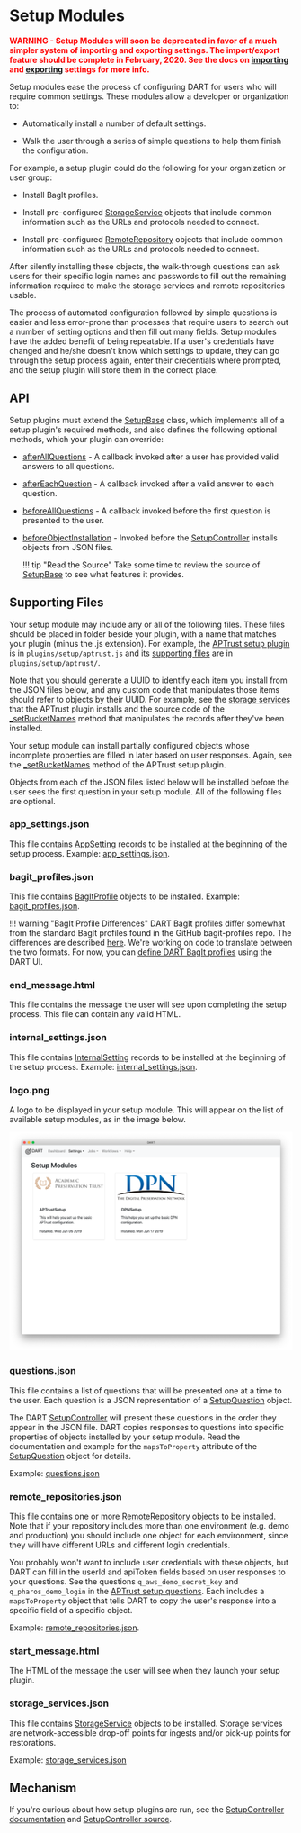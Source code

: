 # Setup Modules

<p style="font-weight:bold;color:red;">WARNING - Setup Modules will soon be deprecated in favor of a much simpler system of importing and exporting settings. The import/export feature should be complete in February, 2020. See the docs on <a href="../../../users/settings/import/">importing</a> and <a href="../../../users/settings/export/">exporting</a> settings for more info.</p>

Setup modules ease the process of configuring DART for users who will require common settings. These modules allow a developer or organization to:

* Automatically install a number of default settings.

* Walk the user through a series of simple questions to help them finish the configuration.

For example, a setup plugin could do the following for your organization or user group:

* Install BagIt profiles.

* Install pre-configured [StorageService](../../users/settings/storage_services.md) objects that include common information such as the URLs and protocols needed to connect.

* Install pre-configured [RemoteRepository](../../users/settings/remote_repositories.md) objects that include common information such as the URLs and protocols needed to connect.

After silently installing these objects, the walk-through questions can ask users for their specific login names and passwords to fill out the remaining information required to make the storage services and remote repositories usable.

The process of automated configuration followed by simple questions is easier and less error-prone than processes that require users to search out a number of setting options and then fill out many fields. Setup modules have the added benefit of being repeatable. If a user's credentials have changed and he/she doesn't know which settings to update, they can go through the setup process again, enter their credentials where prompted, and the setup plugin will store them in the correct place.

## API

Setup plugins must extend the [SetupBase](https://aptrust.github.io/dart/SetupBase.html) class, which implements all of a setup plugin's required methods, and also defines the following optional methods, which your plugin can override:

* [afterAllQuestions](https://aptrust.github.io/dart/SetupBase.html#afterAllQuestions) - A callback invoked after a user has provided valid answers to all questions.

* [afterEachQuestion](https://aptrust.github.io/dart/SetupBase.html#afterEachQuestion) - A callback invoked after a valid answer to each question.

* [beforeAllQuestions](https://aptrust.github.io/dart/SetupBase.html#beforeAllQuestions) - A callback invoked before the first question is presented to the user.

* [beforeObjectInstallation](https://aptrust.github.io/dart/SetupBase.html#beforeObjectInstallation) - Invoked before the [SetupController](https://aptrust.github.io/dart/SetupController.html) installs objects from JSON files.

    !!! tip "Read the Source"
        Take some time to review the source of [SetupBase](https://github.com/APTrust/dart/blob/master/plugins/setup/setup_base.js) to see what features it provides.

## Supporting Files

Your setup module may include any or all of the following files. These files should be placed in folder beside your plugin, with a name that matches your plugin (minus the .js extension). For example, the [APTrust setup plugin](https://github.com/APTrust/dart/blob/master/plugins/setup/aptrust.js) is in `plugins/setup/aptrust.js` and its [supporting files](https://github.com/APTrust/dart/tree/master/plugins/setup/aptrust) are in `plugins/setup/aptrust/`.

Note that you should generate a UUID to identify each item you install from the JSON files below, and any custom code that manipulates those items should refer to objects by their UUID. For example, see the [storage services](https://github.com/APTrust/dart/blob/master/plugins/setup/aptrust/storage_services.json) that the APTrust plugin installs and the source code of the [_setBucketNames](https://github.com/APTrust/dart/blob/master/plugins/setup/aptrust.js) method that manipulates the records after they've been installed.

Your setup module can install partially configured objects whose incomplete properties are filled in later based on user responses. Again, see the [_setBucketNames](https://github.com/APTrust/dart/blob/master/plugins/setup/aptrust.js) method of the APTrust setup plugin.

Objects from each of the JSON files listed below will be installed before the user sees the first question in your setup module. All of the following files are optional.

### app_settings.json

This file contains [AppSetting](https://aptrust.github.io/dart/AppSetting.html) records to be installed at the beginning of the setup process. Example: [app_settings.json](https://github.com/APTrust/dart/blob/master/plugins/setup/aptrust/app_settings.json).

### bagit_profiles.json

This file contains [BagItProfile](https://aptrust.github.io/dart/BagItProfile.html) objects to be installed. Example: [bagit_profiles.json](https://github.com/APTrust/dart/blob/master/plugins/setup/aptrust/bagit_profiles.json).

!!! warning "BagIt Profile Differences"
    DART BagIt profiles differ somewhat from the standard BagIt profiles found in the GitHub bagit-profiles repo. The differences are described [here](../../users/bagit/index.md). We're working on code to translate between the two formats. For now, you can [define DART BagIt profiles](../../users/bagit/creating/) using the DART UI.

### end_message.html

This file contains the message the user will see upon completing the setup process. This file can contain any valid HTML.

### internal_settings.json

This file contains [InternalSetting](https://aptrust.github.io/dart/InternalSetting.html) records to be installed at the beginning of the setup process. Example: [internal_settings.json](https://github.com/APTrust/dart/blob/master/plugins/setup/aptrust/internal_settings.json).

### logo.png

A logo to be displayed in your setup module. This will appear on the list of available setup modules, as in the image below.

![List of setup modules](../../img/setup/list.png)

### questions.json

This file contains a list of questions that will be presented one at a time to the user. Each question is a JSON representation of a [SetupQuestion](https://aptrust.github.io/dart/SetupQuestion.html) object.

The DART [SetupController](https://aptrust.github.io/dart/SetupController.html) will present these questions in the order they appear in the JSON file. DART copies responses to questions into specific properties of objects installed by your setup module. Read the documentation and example for the `mapsToProperty` attribute of the [SetupQuestion](https://aptrust.github.io/dart/SetupQuestion.html) object for details.

Example: [questions.json](https://github.com/APTrust/dart/blob/master/plugins/setup/aptrust/questions.json)

### remote_repositories.json

This file contains one or more [RemoteRepository](https://aptrust.github.io/dart/RemoteRepository.html) objects to be installed. Note that if your repository includes more than one environment (e.g. demo and production) you should include one object for each environment, since they will have different URLs and different login credentials.

You probably won't want to include user credentials with these objects, but DART can fill in the userId and apiToken fields based on user responses to your questions. See the questions `q_aws_demo_secret_key` and `q_pharos_demo_login` in the [APTrust setup questions](https://github.com/APTrust/dart/blob/master/plugins/setup/aptrust/questions.json). Each includes a `mapsToProperty` object that tells DART to copy the user's response into a specific field of a specific object.

Example: [remote_repositories.json](https://github.com/APTrust/dart/blob/master/plugins/setup/aptrust/remote_repositories.json).

### start_message.html

The HTML of the message the user will see when they launch your setup plugin.

### storage_services.json

This file contains [StorageService](https://aptrust.github.io/dart/StorageService.html) objects to be installed. Storage services are network-accessible drop-off points for ingests and/or pick-up points for restorations.

Example: [storage_services.json](https://github.com/APTrust/dart/blob/master/plugins/setup/aptrust/storage_services.json)

## Mechanism

If you're curious about how setup plugins are run, see the [SetupController documentation](https://aptrust.github.io/dart/SetupController.html) and [SetupController source](https://github.com/APTrust/dart/blob/master/ui/controllers/setup_controller.js).
